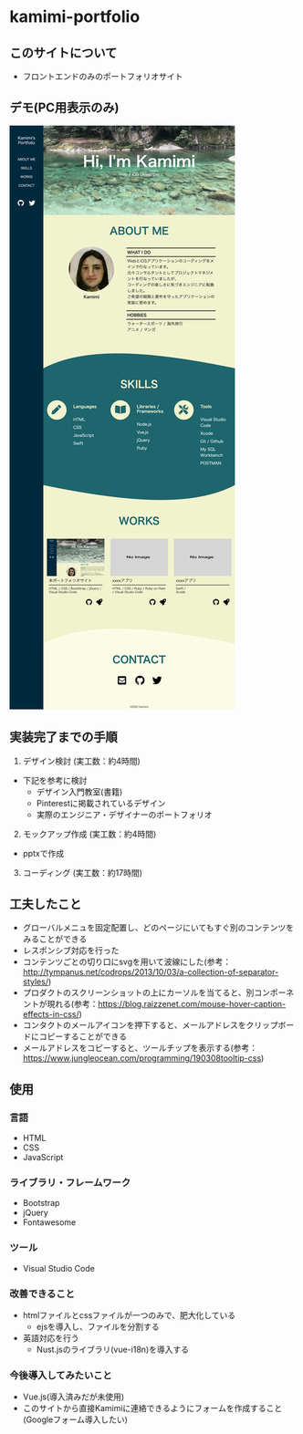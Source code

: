 # kamimi-portfolio

## このサイトについて
* フロントエンドのみのポートフォリオサイト

## デモ(PC用表示のみ)
![PC用ポートフォリオ](image/portfolio_web.png "portfolio_web")

## 実装完了までの手順
1. デザイン検討 (実工数：約4時間)
  * 下記を参考に検討
    * デザイン入門教室(書籍)
    * Pinterestに掲載されているデザイン
    * 実際のエンジニア・デザイナーのポートフォリオ

2. モックアップ作成 (実工数：約4時間)
  * pptxで作成

3. コーディング (実工数：約17時間)

## 工夫したこと
* グローバルメニュを固定配置し、どのページにいてもすぐ別のコンテンツをみることができる
* レスポンシブ対応を行った
* コンテンツごとの切り口にsvgを用いて波線にした(参考：http://tympanus.net/codrops/2013/10/03/a-collection-of-separator-styles/)
* プロダクトのスクリーンショットの上にカーソルを当てると、別コンポーネントが現れる(参考：https://blog.raizzenet.com/mouse-hover-caption-effects-in-css/)
* コンタクトのメールアイコンを押下すると、メールアドレスをクリップボードにコピーすることができる
* メールアドレスをコピーすると、ツールチップを表示する(参考：https://www.jungleocean.com/programming/190308tooltip-css)

## 使用
### 言語
* HTML
* CSS
* JavaScript

### ライブラリ・フレームワーク
* Bootstrap
* jQuery
* Fontawesome

### ツール
* Visual Studio Code

### 改善できること
* htmlファイルとcssファイルが一つのみで、肥大化している
  * ejsを導入し、ファイルを分割する
* 英語対応を行う
  * Nust.jsのライブラリ(vue-i18n)を導入する

### 今後導入してみたいこと
* Vue.js(導入済みだが未使用)
* このサイトから直接Kamimiに連絡できるようにフォームを作成すること(Googleフォーム導入したい)